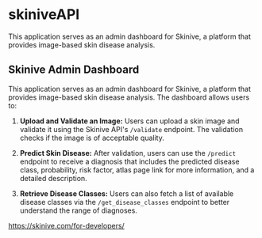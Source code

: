 # skiniveAPI
This application serves as an admin dashboard for Skinive, a platform that provides image-based skin disease analysis.

Skinive Admin Dashboard
------------------------

This application serves as an admin dashboard for Skinive, a platform that provides
image-based skin disease analysis. The dashboard allows users to:

1. **Upload and Validate an Image:** Users can upload a skin image and validate it using the 
   Skinive API's `/validate` endpoint. The validation checks if the image is of acceptable quality.
   
2. **Predict Skin Disease:** After validation, users can use the `/predict` endpoint to 
   receive a diagnosis that includes the predicted disease class, probability, risk factor, 
   atlas page link for more information, and a detailed description.
   
3. **Retrieve Disease Classes:** Users can also fetch a list of available disease classes 
   via the `/get_disease_classes` endpoint to better understand the range of diagnoses.

https://skinive.com/for-developers/

